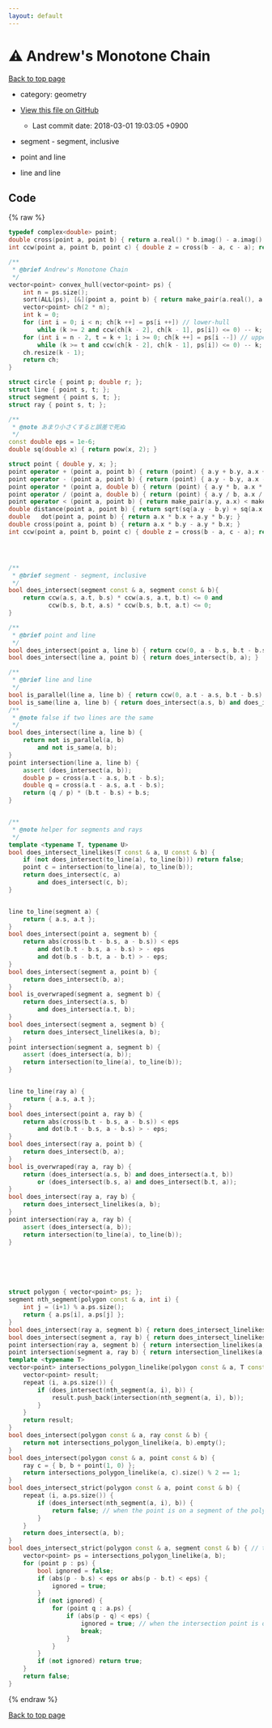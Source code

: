 ```yaml
---
layout: default
---
```


<!-- mathjax config similar to math.stackexchange -->
<script type="text/javascript" async
  src="https://cdnjs.cloudflare.com/ajax/libs/mathjax/2.7.5/MathJax.js?config=TeX-MML-AM_CHTML">
</script>
<script type="text/x-mathjax-config">
  MathJax.Hub.Config({
    TeX: { equationNumbers: { autoNumber: "AMS" }},
    tex2jax: {
      inlineMath: [ ['$','$'] ],
      processEscapes: true
    },
    "HTML-CSS": { matchFontHeight: false },
    displayAlign: "left",
    displayIndent: "2em"
  });
</script>

<script type="text/javascript" src="https://cdnjs.cloudflare.com/ajax/libs/jquery/3.4.1/jquery.min.js"></script>
<script src="https://cdn.jsdelivr.net/npm/jquery-balloon-js@1.1.2/jquery.balloon.min.js" integrity="sha256-ZEYs9VrgAeNuPvs15E39OsyOJaIkXEEt10fzxJ20+2I=" crossorigin="anonymous"></script>
<script type="text/javascript" src="../../assets/js/copy-button.js"></script>
<link rel="stylesheet" href="../../assets/css/copy-button.css" />


# :warning: Andrew's Monotone Chain
<a href="../../index.html">Back to top page</a>

* category: geometry
* <a href="{{ site.github.repository_url }}/blob/master/geometry/a.inc.cpp">View this file on GitHub</a>
    - Last commit date: 2018-03-01 19:03:05 +0900


* segment - segment, inclusive
* point and line
* line and line


## Code
{% raw %}
```cpp
typedef complex<double> point;
double cross(point a, point b) { return a.real() * b.imag() - a.imag() * b.real(); }
int ccw(point a, point b, point c) { double z = cross(b - a, c - a); return z > eps ? 1 : z < - eps ? -1 : 0; }

/**
 * @brief Andrew's Monotone Chain
 */
vector<point> convex_hull(vector<point> ps) {
    int n = ps.size();
    sort(ALL(ps), [&](point a, point b) { return make_pair(a.real(), a.imag()) < make_pair(b.real(), b.imag()); });
    vector<point> ch(2 * n);
    int k = 0;
    for (int i = 0; i < n; ch[k ++] = ps[i ++]) // lower-hull
        while (k >= 2 and ccw(ch[k - 2], ch[k - 1], ps[i]) <= 0) -- k;
    for (int i = n - 2, t = k + 1; i >= 0; ch[k ++] = ps[i --]) // upper-hull
        while (k >= t and ccw(ch[k - 2], ch[k - 1], ps[i]) <= 0) -- k;
    ch.resize(k - 1);
    return ch;
}

struct circle { point p; double r; };
struct line { point s, t; };
struct segment { point s, t; };
struct ray { point s, t; };

/**
 * @note あまり小さくすると誤差で死ぬ
 */
const double eps = 1e-6;
double sq(double x) { return pow(x, 2); }

struct point { double y, x; };
point operator + (point a, point b) { return (point) { a.y + b.y, a.x + b.x }; }
point operator - (point a, point b) { return (point) { a.y - b.y, a.x - b.x }; }
point operator * (point a, double b) { return (point) { a.y * b, a.x * b }; }
point operator / (point a, double b) { return (point) { a.y / b, a.x / b }; }
point operator < (point a, point b) { return make_pair(a.y, a.x) < make_pair(b.y, b.x); }
double distance(point a, point b) { return sqrt(sq(a.y - b.y) + sq(a.x - b.x)); }
double   dot(point a, point b) { return a.x * b.x + a.y * b.y; }
double cross(point a, point b) { return a.x * b.y - a.y * b.x; }
int ccw(point a, point b, point c) { double z = cross(b - a, c - a); return z > eps ? 1 : z < - eps ? -1 : 0; }




/**
 * @brief segment - segment, inclusive
 */
bool does_intersect(segment const & a, segment const & b){
    return ccw(a.s, a.t, b.s) * ccw(a.s, a.t, b.t) <= 0 and
           ccw(b.s, b.t, a.s) * ccw(b.s, b.t, a.t) <= 0;
}

/**
 * @brief point and line
 */
bool does_intersect(point a, line b) { return ccw(0, a - b.s, b.t - b.s) == 0; }
bool does_intersect(line a, point b) { return does_intersect(b, a); }

/**
 * @brief line and line
 */
bool is_parallel(line a, line b) { return ccw(0, a.t - a.s, b.t - b.s) == 0; }
bool is_same(line a, line b) { return does_intersect(a.s, b) and does_intersect(a.t, b); }
/**
 * @note false if two lines are the same
 */
bool does_intersect(line a, line b) {
    return not is_parallel(a, b)
        and not is_same(a, b);
}
point intersection(line a, line b) {
    assert (does_intersect(a, b));
    double p = cross(a.t - a.s, b.t - b.s);
    double q = cross(a.t - a.s, a.t - b.s);
    return (q / p) * (b.t - b.s) + b.s;
}


/**
 * @note helper for segments and rays
 */
template <typename T, typename U>
bool does_intersect_linelikes(T const & a, U const & b) {
    if (not does_intersect(to_line(a), to_line(b))) return false;
    point c = intersection(to_line(a), to_line(b));
    return does_intersect(c, a)
        and does_intersect(c, b);
}


line to_line(segment a) {
    return { a.s, a.t };
}
bool does_intersect(point a, segment b) {
    return abs(cross(b.t - b.s, a - b.s)) < eps
        and dot(b.t - b.s, a - b.s) > - eps
        and dot(b.s - b.t, a - b.t) > - eps;
}
bool does_intersect(segment a, point b) {
    return does_intersect(b, a);
}
bool is_overwraped(segment a, segment b) {
    return does_intersect(a.s, b)
        and does_intersect(a.t, b);
}
bool does_intersect(segment a, segment b) {
    return does_intersect_linelikes(a, b);
}
point intersection(segment a, segment b) {
    assert (does_intersect(a, b));
    return intersection(to_line(a), to_line(b));
}


line to_line(ray a) {
    return { a.s, a.t };
}
bool does_intersect(point a, ray b) {
    return abs(cross(b.t - b.s, a - b.s)) < eps
        and dot(b.t - b.s, a - b.s) > - eps;
}
bool does_intersect(ray a, point b) {
    return does_intersect(b, a);
}
bool is_overwraped(ray a, ray b) {
    return (does_intersect(a.s, b) and does_intersect(a.t, b))
        or (does_intersect(b.s, a) and does_intersect(b.t, a));
}
bool does_intersect(ray a, ray b) {
    return does_intersect_linelikes(a, b);
}
point intersection(ray a, ray b) {
    assert (does_intersect(a, b));
    return intersection(to_line(a), to_line(b));
}






struct polygon { vector<point> ps; };
segment nth_segment(polygon const & a, int i) {
    int j = (i+1) % a.ps.size();
    return { a.ps[i], a.ps[j] };
}
bool does_intersect(ray a, segment b) { return does_intersect_linelikes(a, b); }
bool does_intersect(segment a, ray b) { return does_intersect_linelikes(a, b); }
point intersection(ray a, segment b) { return intersection_linelikes(a, b); }
point intersection(segment a, ray b) { return intersection_linelikes(a, b); }
template <typename T>
vector<point> intersections_polygon_linelike(polygon const & a, T const & b) {
    vector<point> result;
    repeat (i, a.ps.size()) {
        if (does_intersect(nth_segment(a, i), b)) {
            result.push_back(intersection(nth_segment(a, i), b));
        }
    }
    return result;
}
bool does_intersect(polygon const & a, ray const & b) {
    return not intersections_polygon_linelike(a, b).empty();
}
bool does_intersect(polygon const & a, point const & b) {
    ray c = { b, b + point(1, 0) };
    return intersections_polygon_linelike(a, c).size() % 2 == 1;
}
bool does_intersect_strict(polygon const & a, point const & b) {
    repeat (i, a.ps.size()) {
        if (does_intersect(nth_segment(a, i), b)) {
            return false; // when the point is on a segment of the polygon
        }
    }
    return does_intersect(a, b);
}
bool does_intersect_strict(polygon const & a, segment const & b) { // the boundary is not included
    vector<point> ps = intersections_polygon_linelike(a, b);
    for (point p : ps) {
        bool ignored = false;
        if (abs(p - b.s) < eps or abs(p - b.t) < eps) {
            ignored = true;
        }
        if (not ignored) {
            for (point q : a.ps) {
                if (abs(p - q) < eps) {
                    ignored = true; // when the intersection point is one of the vertex of the polygon
                    break;
                }
            }
        }
        if (not ignored) return true;
    }
    return false;
}

```
{% endraw %}

<a href="../../index.html">Back to top page</a>

